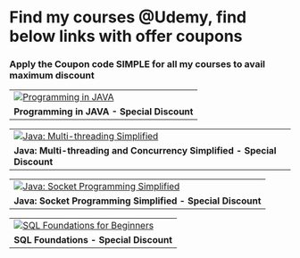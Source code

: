 <h1> Find my courses @Udemy, find below links with offer coupons </h1>
<h3>Apply the Coupon code <b>SIMPLE</b> for all my courses to avail maximum discount</h3>
<table>
   <tr>
      <td>
         <a href="https://www.udemy.com/java-by-sagar/?couponCode=SGSTC01" target="_blank" rel="noopener">
         <img class="merchandising-course-card--card__image--upq5w" src="https://udemy-images.udemy.com/course/240x135/991254_d0df_4.jpg" alt="Programming in JAVA" />
         </a>
      </td>
   </tr>
   <tr>
      <td>
         <b>Programming in JAVA - Special Discount</b>
      </td>
   </tr>
</table>
<table>
   <tr>
      <td>
         <a href="https://www.udemy.com/java-multi-threading-by-sagar/?couponCode=SGSTC01" target="_blank" rel="noopener">
         <img class="merchandising-course-card--card__image--upq5w" src="https://udemy-images.udemy.com/course/240x135/1446286_e716_5.jpg" alt="Java: Multi-threading Simplified" />
         </a>
      </td>
   </tr>
   <tr>
      <td>
         <b>Java: Multi-threading and Concurrency Simplified - Special Discount</b>
      </td>
   </tr>
</table>
<table>
   <tr>
      <td>
         <a href="https://www.udemy.com/java-socket-programming-by-sagar/?couponCode=SIMPLE" target="_blank" rel="noopener">
         <img class="merchandising-course-card--card__image--upq5w" src="https://udemy-images.udemy.com/course/240x135/1456946_d9b4_3.jpg" alt="Java: Socket Programming Simplified" />
         </a>
      </td>
   </tr>
   <tr>
      <td>
         <b>Java: Socket Programming Simplified - Special Discount </b>
      </td>
   </tr>
</table>
<table>
   <tr>
      <td>
         <a href="https://www.udemy.com/sql-essentials-for-beginners/?couponCode=SIMPLE" target="_blank" rel="noopener">
         <img class="merchandising-course-card--card__image--upq5w" src="https://udemy-images.udemy.com/course/240x135/976478_da85_9.jpg" alt="SQL Foundations for Beginners" />
         </a>
      </td>
   </tr>
   <tr>
      <td>
         <b>SQL Foundations - Special Discount </b>
      </td>
   </tr>
</table>
